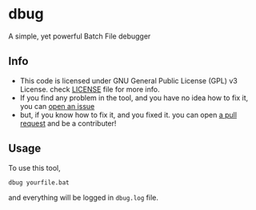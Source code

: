 # dbug
A simple, yet powerful Batch File debugger

## Info
- This code is licensed under GNU General Public License (GPL) v3 License. check [LICENSE](https://github.com/s-ar2005/dbug/blob/main/LICENSE) file for more info.
- If you find any problem in the tool, and you have no idea how to fix it, you can [open an issue](https://github.com/s-ar2005/dbug/issues)
- but, if you know how to fix it, and you fixed it. you can open [a pull request](https://github.com/s-ar2005/dbug/pulls) and be a contributer!

## Usage
To use this tool,
```bat
dbug yourfile.bat
```
and everything will be logged in `dbug.log` file.
